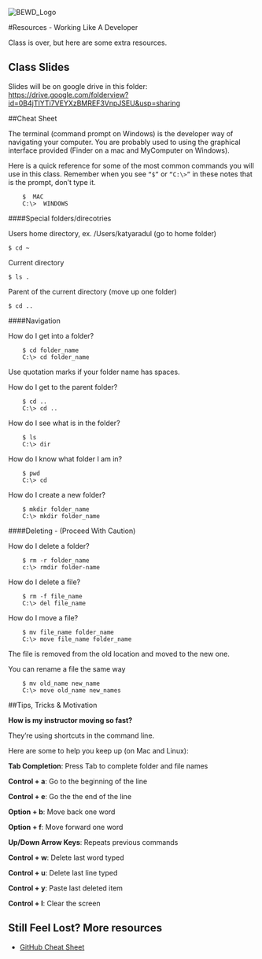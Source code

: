 ![BEWD_Logo](../assets/BEWD_Logo.png)

#Resources - Working Like A Developer

Class is over, but here are some extra resources.

## Class Slides

Slides will be on google drive in this folder: https://drive.google.com/folderview?id=0B4jTIYTi7VEYXzBMREF3VnpJSEU&usp=sharing

##Cheat Sheet

The terminal (command prompt on Windows) is the developer way of navigating your computer. You are probably used to using the graphical interface provided (Finder on a mac and MyComputer on Windows).

Here is a quick reference for some of the most common commands you will use in this class.
Remember when you see ```“$”``` or ```“C:\>”``` in these notes that is the prompt, don’t type it.

 		$  MAC
		C:\>  WINDOWS
		
####Special folders/direcotries

Users home directory, ex. /Users/katyaradul (go to home folder) 

	$ cd ~ 
	
Current directory
	
	$ ls .

Parent of the current directory (move up one folder)
	
	$ cd ..
		
####Navigation


How do I get into a folder?

  		$ cd folder_name
		C:\> cd folder_name

Use quotation marks if your folder name has spaces.

How do I get to the parent folder?

		$ cd ..
		C:\> cd ..

How do I see what is in the folder?

		$ ls
		C:\> dir


How do I know what folder I am in?

		$ pwd
		C:\> cd

How do I create a new folder?

		$ mkdir folder_name
		C:\> mkdir folder_name


####Deleting - (Proceed With Caution)

How do I delete a folder?

		$ rm -r folder_name
		c:\> rmdir folder-name

How do I delete a file?

		$ rm -f file_name
		C:\> del file_name

How do I move a file?

		$ mv file_name folder_name
		C:\> move file_name folder_name
The file is removed from the old location and moved to the new one.

You can rename a file the same way

		$ mv old_name new_name
		C:\> move old_name new_names


##Tips, Tricks & Motivation

__How is my instructor moving so fast?__

They’re using shortcuts in the command line.

Here are some to help you keep up (on Mac and Linux):

**Tab Completion**: Press Tab to complete folder and file names

**Control + a**: Go to the beginning of the line

**Control + e**: Go the the end of the line

**Option + b**: Move back one word

**Option + f**: Move forward one word

**Up/Down Arrow Keys**: Repeats previous commands

**Control + w**: Delete last word typed

**Control + u**: Delete last line typed

**Control + y**: Paste last deleted item

**Control + l**: Clear the screen




## Still Feel Lost? More resources

- [GitHub Cheat Sheet](https://na1.salesforce.com/help/doc/en/salesforce_git_developer_cheatsheet.pdf)
